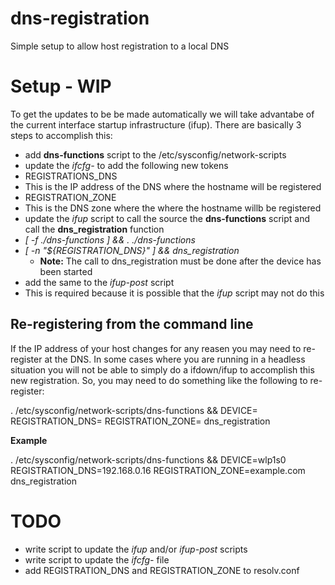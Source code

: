 # dns-registration
Simple setup to allow host registration to a local  DNS

# Setup - WIP

To get the updates to be be made automatically we will take advantabe of the
current interface startup infrastructure (ifup). There are basically 3 steps
to accomplish this:

* add **dns-functions** script to the /etc/sysconfig/network-scripts
* update the *ifcfg-<DEVICE>* to add the following new tokens
 * REGISTRATIONS_DNS
  * This is the IP address of the DNS where the hostname will be registered
 * REGISTRATION_ZONE
  * This is the DNS zone where the where the hostname willb be registered
* update the *ifup* script to call the source the **dns-functions** script and call the **dns_registration** function
 * *[ -f ./dns-functions ] && . ./dns-functions*
 * *[ -n "${REGISTRATION_DNS}" ] && dns_registration*
   * **Note:** The call to dns_registration must be done after the device has been started
* add the same to the *ifup-post* script
 * This is required because it is possible that the *ifup* script may not do this

## Re-registering from the command line

If the IP address of your host changes for any reasen you may need to re-register
at the DNS. In some cases where you are running in a headless situation you will
not be able to simply do a ifdown/ifup to accomplish this new registration. So,
you may need to do something like the following to re-register:

. /etc/sysconfig/network-scripts/dns-functions && DEVICE=<DEVICE> REGISTRATION_DNS=<IPADDR> REGISTRATION_ZONE=<ZONE> dns_registration

**Example**

. /etc/sysconfig/network-scripts/dns-functions && DEVICE=wlp1s0 REGISTRATION_DNS=192.168.0.16 REGISTRATION_ZONE=example.com dns_registration

# TODO

* write script to update the *ifup* and/or *ifup-post* scripts
* write script to update the *ifcfg-<DEVICE>* file
* add REGISTRATION_DNS and REGISTRATION_ZONE to resolv.conf
